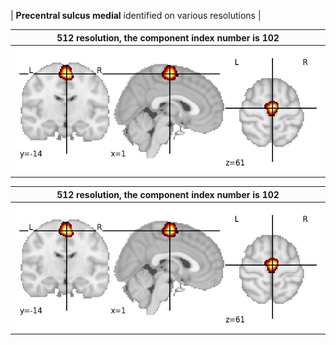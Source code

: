 


| **Precentral sulcus medial** identified on various resolutions |

| 512 resolution, the component index number is 102|  
|:---:|  
| ![Component 512](../512/final/102.jpg "From component 512: Precentral sulcus medial") |

| 512 resolution, the component index number is 102|  
|:---:|  
| ![Component 512](../512/final/102.jpg "From component 512: Precentral sulcus medial") |